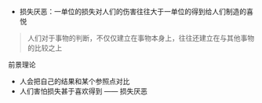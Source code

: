 * 损失厌恶：一单位的损失对人们的伤害往往大于一单位的得到给人们制造的喜悦

> 人们对于事物的判断，不仅仅建立在事物本身上，往往还建立在与其他事物的比较之上

前景理论

* 人会把自己的结果和某个参照点对比
* 人们害怕损失甚于喜欢得到 —— 损失厌恶
